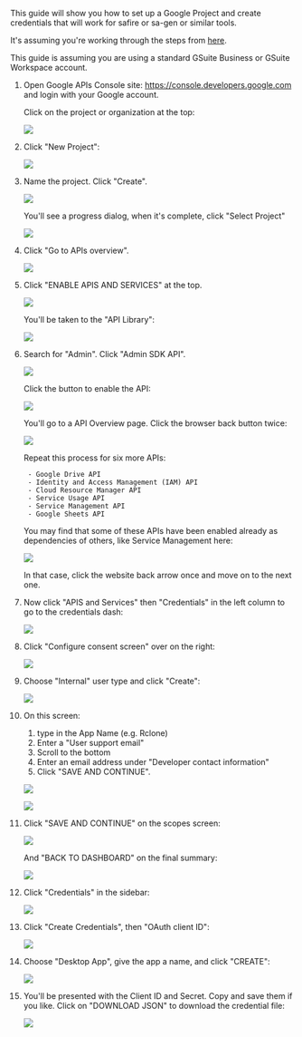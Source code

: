 This guide will show you how to set up a Google Project and create credentials that will work for safire or sa-gen or similar tools.

It's assuming you're working through the steps from [here](rclone-manual.md).

This guide is assuming you are using a standard GSuite Business or GSuite Workspace account.

1. Open Google APIs Console site: https://console.developers.google.com and login with your Google account.

    Click on the project or organization at the top:

    ![](../images/gdrive-project/01-dashboard.png)

2. Click "New Project":

    ![](../images/gdrive-project/02-new-project.png)

3. Name the project. Click "Create".

    ![](../images/gdrive-project/03-name-project.png)

    You'll see a progress dialog, when it's complete, click "Select Project"

    ![](../images/gdrive-project/04-progress.png)
    
4. Click "Go to APIs overview".

    ![](../images/gdrive-project/05-project-dash.png)

5. Click "ENABLE APIS AND SERVICES" at the top.

    ![](../images/gdrive-project/06-api-overview.png)

    You'll be taken to the "API Library":

    ![](../images/gdrive-project/07-API-library.png)

6. Search for "Admin". Click "Admin SDK API".

    ![](../images/gdrive-project/08-admin-sdk.png)

    Click the button to enable the API:

    ![](../images/gdrive-project/09-admin-enable.png)

    You'll go to a API Overview page.  Click the browser back button twice:

    ![](../images/gdrive-project/10-admin-enabled.png)

    Repeat this process for six more APIs:
    
        - Google Drive API
        - Identity and Access Management (IAM) API
        - Cloud Resource Manager API
        - Service Usage API
        - Service Management API
        - Google Sheets API

    You may find that some of these APIs have been enabled already as dependencies of others, like Service Management here:

    ![](../images/gdrive-project/16-service-management-enabled-already.png)
    
    In that case, click the website back arrow once and move on to the next one.

7. Now click "APIS and Services" then "Credentials" in the left column to go to the credentials dash:

    ![](../images/gdrive-project/17-credentials-sidebar.png)

8. Click "Configure consent screen" over on the right:
   
    ![](../images/gdrive-project/18-credentials-dash.png)

9. Choose "Internal" user type and click "Create":
   
    ![](../images/gdrive-project/19-consent-user-type.png)

10. On this screen:
    1. type in the App Name (e.g. Rclone)
    2. Enter a "User support email"
    3. Scroll to the bottom
    4. Enter an email address under "Developer contact information"
    5. Click "SAVE AND CONTINUE".
   
    ![](../images/gdrive-project/20-consent-app-name.png)

    ![](../images/gdrive-project/21-consent-app-name-bottom.png)

11. Click  "SAVE AND CONTINUE" on the scopes screen:
   
    ![](../images/gdrive-project/22-consent-scopes.png)

    And "BACK TO DASHBOARD" on the final summary:
   
    ![](../images/gdrive-project/23-consent-last.png)

12. Click "Credentials" in the sidebar:
   
    ![](../images/gdrive-project/24-consent-dash.png)

13. Click "Create Credentials", then "OAuth client ID":
   
    ![](../images/gdrive-project/25-credentials-dropdown.png)

14. Choose "Desktop App", give the app a name, and click "CREATE":
   
    ![](../images/gdrive-project/26-credentials-type-name.png)

15. You'll be presented with the Client ID and Secret.  Copy and save them if you like.  Click on "DOWNLOAD JSON" to download the credential file:
   
    ![](../images/gdrive-project/27-credentials-done.png)
